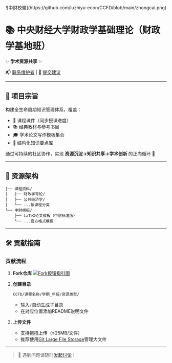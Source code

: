 <div align="center">
  ![中财校徽](https://github.com/luzhiyu-econ/CCFD/blob/main/zhongcai.png)
</div>

# 📚 中央财经大学财政学基础理论（财政学基地班）

✨ **学术资源共享** ✨

📬 [联系维护者](mailto:mark.lu589698@outlook.com) | 📝 [提交建议](https://github.com/luzhiyu-econ/CCFD/issues)

---

## 🎯 项目宗旨
构建全生命周期知识管理体系，覆盖：
- 💼 课程课件（同步授课进度）
- 📚 经典教材与参考书目
- 🎓 学术论文写作模板集合
- 🧩 结构化知识要点库

通过可持续的社区协作，实现 **资源沉淀→知识共享→学术创新** 的正向循环 🔁

---

## 📂 资源架构
```bash
├── 课程资料/
│   ├── 财政学导论/
│   ├── 公共经济学/
│   └── ...按课程分类
└── 中财模板/
    ├── LaTeX论文模板（中财标准版）
    └── ...官方格式模板
```

---

## 🛠️ 贡献指南

### 贡献流程
1. **Fork仓库**
   [![Fork按钮指引图](https://img.icons8.com/fluency/48/000000/code-fork.png)](https://docs.github.com/get-started/quickstart/fork-a-repo)

2. **创建目录**
   ```bash
   CCFD/课程名称/学期_年份/资源类型/
   ```
   - 输入`/`自动生成子目录
   - 在对应位置添加README说明文件

3. **上传文件**
   - 支持拖拽上传（≤25MB/文件）
   - 推荐使用[Git Large File Storage](https://git-lfs.github.com/)管理大文件

---


> 🌱 遇到问题请随时[发起讨论](https://github.com/luzhiyu-econ/CCFD/discussions)！
